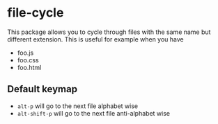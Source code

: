 # file-cycle

This package allows you to cycle through files with the same name but different extension. This is useful for example when you have

- foo.js
- foo.css
- foo.html

## Default keymap

- `alt-p` will go to the next file alphabet wise
- `alt-shift-p` will go to the next file anti-alphabet wise
